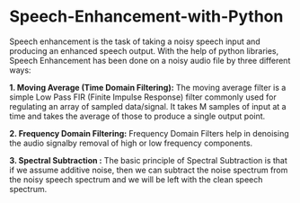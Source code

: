 # Speech-Enhancement-with-Python
Speech enhancement is the task of taking a noisy speech input and producing an enhanced speech output. With the help of python libraries, Speech Enhancement has been done on a noisy audio file by three different ways: 

**1. Moving Average (Time Domain Filtering):** The moving average filter is a simple Low Pass FIR (Finite Impulse Response) filter commonly used for regulating an array of sampled data/signal. It takes M samples of input at a time and takes the average of those to produce a single output point.

**2. Frequency Domain Filtering:** Frequency Domain Filters help in denoising the audio signalby removal of high or low frequency components.

**3. Spectral Subtraction :** The basic principle of Spectral Subtraction is that if we assume additive noise, then we can subtract the noise spectrum from the noisy speech spectrum and we will be left with the clean speech spectrum.
